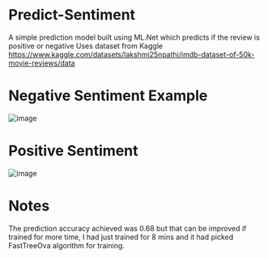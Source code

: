 # Predict-Sentiment
A simple prediction model built using ML.Net which predicts if the review is positive or negative
Uses dataset from Kaggle https://www.kaggle.com/datasets/lakshmi25npathi/imdb-dataset-of-50k-movie-reviews/data 

# Negative Sentiment Example
![image](https://github.com/prosrikant/Predict-Sentiment/assets/10343208/8d8510f4-b144-4256-ba90-1df029285b18)

# Positive Sentiment
![image](https://github.com/prosrikant/Predict-Sentiment/assets/10343208/4a0f00c7-4c5c-4469-9c4b-b72b84fde5e9)

# Notes
The prediction accuracy achieved was 0.68 but that can be improved if trained for more time, I had just trained for 8 mins and it had picked FastTreeOva algorithm for training.
